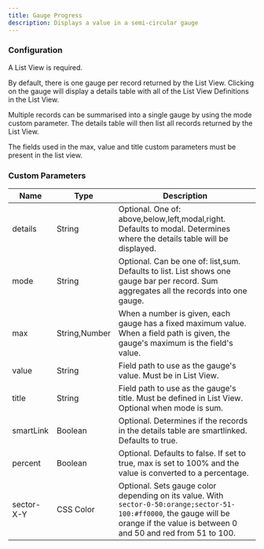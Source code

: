 ```yaml
---
title: Gauge Progress
description: Displays a value in a semi-circular gauge
---
```


### Configuration

A List View is required.

By default, there is one gauge per record returned by the List View. Clicking on the gauge will display a details table with all of the List View Definitions in the List View.

Multiple records can be summarised into a single gauge by using the mode custom parameter. The details table will then list all records returned by the List View.

The fields used in the max, value and title custom parameters must be present in the list view.

### Custom Parameters

| Name                | Type  | Description |
|---------------------|-------|-------------|
| details             | String| Optional. One of: above,below,left,modal,right. Defaults to modal. Determines where the details table will be displayed. |
| mode                | String| Optional. Can be one of: list,sum. Defaults to list. List shows one gauge bar per record. Sum aggregates all the records into one gauge. | 
| max                 | String,Number| When a number is given, each gauge has a fixed maximum value. When a field path is given, the gauge's maximum is the field's value. | 
| value               | String| Field path to use as the gauge's value. Must be in List View. |
| title               | String| Field path to use as the gauge's title. Must be defined in List View. Optional when mode is sum. |
| smartLink           | Boolean | Optional. Determines if the records in the details table are smartlinked. Defaults to true. |
| percent             | Boolean | Optional. Defaults to false. If set to true, max is set to 100% and the value is converted to a percentage. |
| sector-X-Y           | CSS Color | Optional. Sets gauge color depending on its value. With `sector-0-50:orange;sector-51-100:#ff0000`, the gauge will be orange if the value is between 0 and 50 and red from 51 to 100. |
